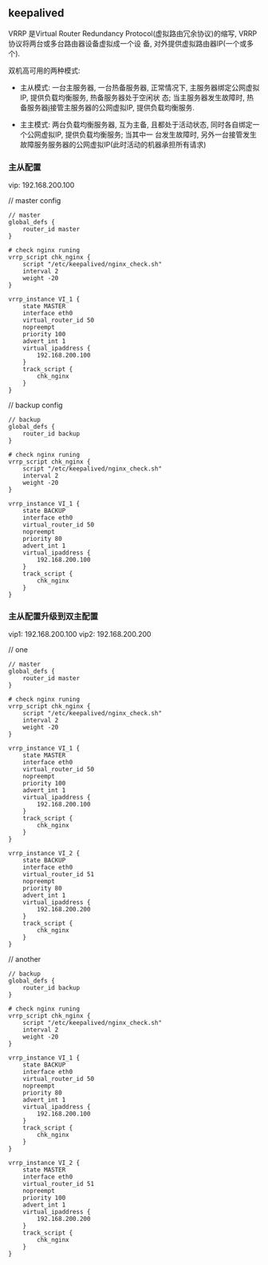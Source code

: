 ## keepalived

VRRP 是Virtual Router Redundancy Protocol(虚拟路由冗余协议)的缩写, VRRP协议将两台或多台路由器设备虚拟成一个设
备, 对外提供虚拟路由器IP(一个或多个).

双机高可用的两种模式:

- 主从模式: 一台主服务器, 一台热备服务器, 正常情况下, 主服务器绑定公网虚拟IP, 提供负载均衡服务, 热备服务器处于空闲状
态; 当主服务器发生故障时, 热备服务器j接管主服务器的公网虚拟IP, 提供负载均衡服务.


- 主主模式: 两台负载均衡服务器, 互为主备, 且都处于活动状态, 同时各自绑定一个公网虚拟IP, 提供负载均衡服务; 当其中一
台发生故障时, 另外一台接管发生故障服务服务器的公网虚拟IP(此时活动的机器承担所有请求)


### 主从配置

vip: 192.168.200.100

// master config
```
// master
global_defs {
    router_id master       
}

# check nginx runing
vrrp_script chk_nginx {
    script "/etc/keepalived/nginx_check.sh"
    interval 2
    weight -20
}

vrrp_instance VI_1 {
    state MASTER   
    interface eth0
    virtual_router_id 50
    nopreempt
    priority 100
    advert_int 1
    virtual_ipaddress {
        192.168.200.100
    }
    track_script {
        chk_nginx
    }
}
```

// backup config
```
// backup
global_defs {
    router_id backup       
}

# check nginx runing
vrrp_script chk_nginx {
    script "/etc/keepalived/nginx_check.sh"
    interval 2
    weight -20
}

vrrp_instance VI_1 {
    state BACKUP   
    interface eth0
    virtual_router_id 50
    nopreempt
    priority 80
    advert_int 1
    virtual_ipaddress {
        192.168.200.100
    }
    track_script {
        chk_nginx
    }
}
```

### 主从配置升级到双主配置

vip1: 192.168.200.100
vip2: 192.168.200.200

// one
```
// master
global_defs {
    router_id master       
}

# check nginx runing
vrrp_script chk_nginx {
    script "/etc/keepalived/nginx_check.sh"
    interval 2
    weight -20
}

vrrp_instance VI_1 {
    state MASTER   
    interface eth0
    virtual_router_id 50
    nopreempt
    priority 100
    advert_int 1
    virtual_ipaddress {
        192.168.200.100
    }
    track_script {
        chk_nginx
    }
}

vrrp_instance VI_2 {
    state BACKUP   
    interface eth0
    virtual_router_id 51
    nopreempt
    priority 80
    advert_int 1
    virtual_ipaddress {
        192.168.200.200
    }
    track_script {
        chk_nginx
    }
}
```

// another
```
// backup
global_defs {
    router_id backup       
}

# check nginx runing
vrrp_script chk_nginx {
    script "/etc/keepalived/nginx_check.sh"
    interval 2
    weight -20
}

vrrp_instance VI_1 {
    state BACKUP   
    interface eth0
    virtual_router_id 50
    nopreempt
    priority 80
    advert_int 1
    virtual_ipaddress {
        192.168.200.100
    }
    track_script {
        chk_nginx
    }
}

vrrp_instance VI_2 {
    state MASTER
    interface eth0
    virtual_router_id 51
    nopreempt
    priority 100
    advert_int 1
    virtual_ipaddress {
        192.168.200.200
    }
    track_script {
        chk_nginx
    }
}
```